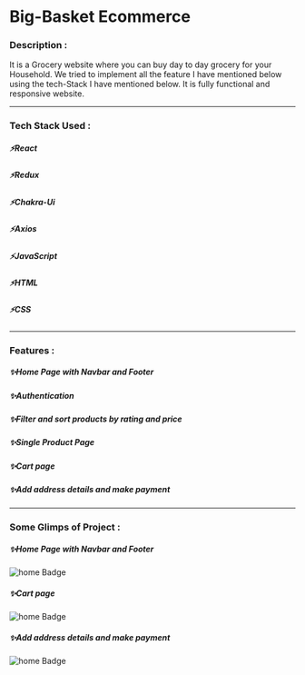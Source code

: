  <h1>Big-Basket Ecommerce</h1>
 
 <h3>Description :</h3>
It is a Grocery website where you can buy day to day grocery for your Household. We tried to implement all the feature I have mentioned below using the tech-Stack I have mentioned below. It is fully functional and responsive website.
 
 ---

<h3>Tech Stack Used :</h3>
<h5>⚡React</h5>
<h5>⚡Redux</h5>
<h5>⚡Chakra-Ui</h5>
<h5>⚡Axios</h5>
<h5>⚡JavaScript</h5>
<h5>⚡HTML</h5>
<h5>⚡CSS</h5>

---

<h3>Features :</h3>
<h5>✨Home Page with Navbar and Footer</h5>
<h5>✨Authentication</h5>
<h5>✨Filter and sort products by rating and price</h5>
<h5>✨Single Product Page</h5>
<h5>✨Cart page</h5>
<h5>✨Add address details and make payment </h5>

---

<h3>Some Glimps of Project :</h3>
<h5>✨Home Page with Navbar and Footer</h5>
<img src="https://1.bp.blogspot.com/-FG-13ngo1Es/Wrjp0k0yfQI/AAAAAAAAK4Q/8Z34iy_Hvjghl28840TqOBrZ51NDRAq4ACEwYBhgL/s1600/big-basket-website-review-new.jpg" alt="home Badge"/>

<h5>✨Cart page</h5>
<img src="https://miro.medium.com/max/1400/1*qc0THDMHFPGckdv06PmWkA.png" alt="home Badge"/>

<h5>✨Add address details and make payment </h5>
<img src="https://miro.medium.com/max/1400/1*P2PlsRJeMbqCqtO3DXGCoA.png" alt="home Badge"/>
